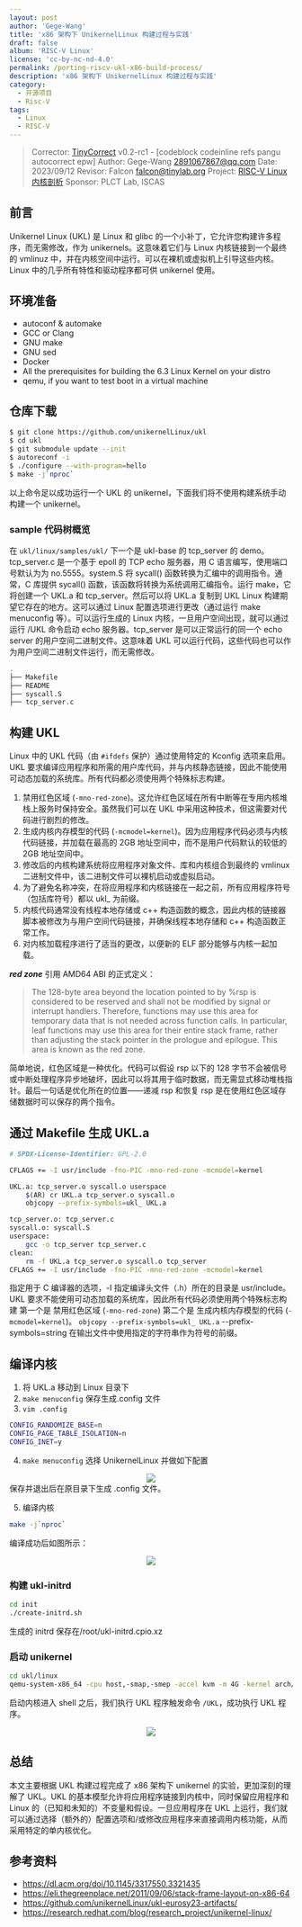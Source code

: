 ```yaml
---
layout: post
author: 'Gege-Wang'
title: 'x86 架构下 UnikernelLinux 构建过程与实践'
draft: false
album: 'RISC-V Linux'
license: 'cc-by-nc-nd-4.0'
permalink: /porting-riscv-ukl-x86-build-process/
description: 'x86 架构下 UnikernelLinux 构建过程与实践'
category:
  - 开源项目
  - Risc-V
tags:
  - Linux
  - RISC-V
---
```


> Corrector: [TinyCorrect](https://gitee.com/tinylab/tinycorrect) v0.2-rc1 - [codeblock codeinline refs pangu autocorrect epw]
> Author:    Gege-Wang <2891067867@qq.com>
> Date:      2023/09/12
> Revisor:   Falcon <falcon@tinylab.org>
> Project:   [RISC-V Linux 内核剖析](https://gitee.com/tinylab/riscv-linux)
> Sponsor:   PLCT Lab, ISCAS


## 前言

Unikernel Linux (UKL) 是 Linux 和 glibc 的一个小补丁，它允许您构建许多程序，而无需修改，作为 unikernels。这意味着它们与 Linux 内核链接到一个最终的 vmlinuz 中，并在内核空间中运行。可以在裸机或虚拟机上引导这些内核。Linux 中的几乎所有特性和驱动程序都可供 unikernel 使用。

## 环境准备

- autoconf & automake
- GCC or Clang
- GNU make
- GNU sed
- Docker
- All the prerequisites for building the 6.3 Linux Kernel on your distro
- qemu, if you want to test boot in a virtual machine

## 仓库下载

```bash
$ git clone https://github.com/unikernelLinux/ukl
$ cd ukl
$ git submodule update --init
$ autoreconf -i
$ ./configure --with-program=hello
$ make -j`nproc`
```

以上命令足以成功运行一个 UKL 的 unikernel，下面我们将不使用构建系统手动构建一个 unikernel。

### sample 代码树概览

在 `ukl/linux/samples/ukl/` 下一个是 ukl-base 的 tcp_server 的 demo。
tcp_server.c 是一个基于 epoll 的 TCP echo 服务器，用 C 语言编写，使用端口号默认为为 no.5555。system.S 将 sycall() 函数转换为汇编中的调用指令。通常，C 库提供 sycall() 函数，该函数将转换为系统调用汇编指令。运行 make，它将创建一个 UKL.a 和 tcp_server。然后可以将 UKL.a 复制到 UKL Linux 构建期望它存在的地方。这可以通过 Linux 配置选项进行更改（通过运行 make menuconfig 等）。可以运行生成的 Linux 内核，一旦用户空间出现，就可以通过运行 /UKL 命令启动 echo 服务器。tcp_server 是可以正常运行的同一个 echo server 的用户空间二进制文件。这意味着 UKL 可以运行代码，这些代码也可以作为用户空间二进制文件运行，而无需修改。

```bash
.
├── Makefile
├── README
├── syscall.S
├── tcp_server.c
```

## 构建 UKL

Linux 中的 UKL 代码（由 `#ifdefs` 保护）通过使用特定的 Kconfig 选项来启用。
UKL 要求编译应用程序和所需的用户库代码，并与内核静态链接，因此不能使用可动态加载的系统库。所有代码都必须使用两个特殊标志构建。
1. 禁用红色区域 (`-mno-red-zone`)。这允许红色区域在所有中断等在专用内核堆栈上服务时保持安全。虽然我们可以在 UKL 中采用这种技术，但这需要对代码进行剧烈的修改。
2. 生成内核内存模型的代码 (`-mcmodel=kernel`)。因为应用程序代码必须与内核代码链接，并加载在最高的 2GB 地址空间中，而不是用户代码默认的较低的 2GB 地址空间中。
3. 修改后的内核构建系统将应用程序对象文件、库和内核组合到最终的 vmlinux 二进制文件中，该二进制文件可以裸机启动或虚拟启动。
4. 为了避免名称冲突，在将应用程序和内核链接在一起之前，所有应用程序符号（包括库符号）都以 ukl_ 为前缀。
5. 内核代码通常没有线程本地存储或 c++ 构造函数的概念，因此内核的链接器脚本被修改为与用户空间代码链接，并确保线程本地存储和 c++ 构造函数正常工作。
6. 对内核加载程序进行了适当的更改，以便新的 ELF 部分能够与内核一起加载。

***red zone***
引用 AMD64 ABI 的正式定义：
> The 128-byte area beyond the location pointed to by %rsp is considered to be reserved and shall not be modified by signal or interrupt handlers. Therefore, functions may use this area for temporary data that is not needed across function calls. In particular, leaf functions may use this area for their entire stack frame, rather than adjusting the stack pointer in the prologue and epilogue. This area is known as the red zone.

简单地说，红色区域是一种优化。代码可以假设 rsp 以下的 128 字节不会被信号或中断处理程序异步地破坏，因此可以将其用于临时数据，而无需显式移动堆栈指针。最后一句话是优化所在的位置——递减 rsp 和恢复 rsp 是在使用红色区域存储数据时可以保存的两个指令。

## 通过 Makefile 生成 UKL.a

```bash
# SPDX-License-Identifier: GPL-2.0

CFLAGS += -I usr/include -fno-PIC -mno-red-zone -mcmodel=kernel

UKL.a: tcp_server.o syscall.o userspace
    $(AR) cr UKL.a tcp_server.o syscall.o
    objcopy --prefix-symbols=ukl_ UKL.a

tcp_server.o: tcp_server.c
syscall.o: syscall.S
userspace:
    gcc -o tcp_server tcp_server.c
clean:
    rm -f UKL.a tcp_server.o syscall.o tcp_server
CFLAGS += -I usr/include -fno-PIC -mno-red-zone -mcmodel=kernel
```

指定用于 C 编译器的选项，-I 指定编译头文件（.h）所在的目录是 usr/include。UKL 要求不能使用可动态加载的系统库，因此所有代码必须使用两个特殊标志构建
第一个是 禁用红色区域 (`-mno-red-zone`)
第二个是 生成内核内存模型的代码 (`-mcmodel=kernel`)。
`objcopy --prefix-symbols=ukl_ UKL.a`
--prefix-symbols=string 在输出文件中使用指定的字符串作为符号的前缀。

## 编译内核

1. 将 UKL.a 移动到 Linux 目录下
2. `make menuconfig` 保存生成.config 文件
3. `vim .config`

```bash
CONFIG_RANDOMIZE_BASE=n
CONFIG_PAGE_TABLE_ISOLATION=n
CONFIG_INET=y
```

4. `make menuconfig` 选择 UnikernelLinux 并做如下配置
<div align=center><img src="images/porting-riscv-ukl-2/figure-1.PNG"></div>
保存并退出后在原目录下生成 .config 文件。

5. 编译内核

```bash
make -j`nproc`
```

编译成功后如图所示：
<div align=center><img src="images/porting-riscv-ukl-2/figure-2.PNG"></div>

### 构建 ukl-initrd

```bash
cd init
./create-initrd.sh
```

生成的 initrd 保存在/root/ukl-initrd.cpio.xz

### 启动 unikernel

```bash
cd ukl/linux
qemu-system-x86_64 -cpu host,-smap,-smep -accel kvm -m 4G -kernel arch/x86/boot/bzImage -initrd /path/to/ukl-initrd.cpio.xz -nodefaults -nographic -serial stdio -append " console=ttyS0 net.ifnames=0 biosdevname=0 nowatchdog clearcpuid=smap,smep mitigations=off mds=off ip=192.168.122.128:::255.255.255.0::eth0:none"  -net user
```

启动内核进入 shell 之后，我们执行 UKL 程序触发命令 `/UKL`，成功执行 UKL 程序。
<div align=center><img src="images/porting-riscv-ukl-2/figure-3.PNG"></div>

## 总结

本文主要根据 UKL 构建过程完成了 x86 架构下 unikernel 的实验，更加深刻的理解了 UKL。UKL 的基本模型允许将应用程序链接到内核中，同时保留应用程序和 Linux 的（已知和未知的）不变量和假设。一旦应用程序在 UKL 上运行，我们就可以通过选择（额外的）配置选项和/或修改应用程序来直接调用内核功能，从而采用特定的单内核优化。

## 参考资料
- https://dl.acm.org/doi/10.1145/3317550.3321435
- https://eli.thegreenplace.net/2011/09/06/stack-frame-layout-on-x86-64
- https://github.com/unikernelLinux/ukl-eurosy23-artifacts/
- https://research.redhat.com/blog/research_project/unikernel-linux/

